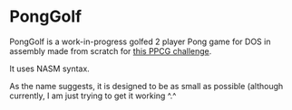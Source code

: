 # PongGolf

PongGolf is a work-in-progress golfed 2 player Pong game for DOS in assembly
made from scratch for 
[this PPCG challenge](https://codegolf.stackexchange.com/questions/10713).

It uses NASM syntax.

As the name suggests, it is designed to be as small as possible (although
currently, I am just trying to get it working ^.^
